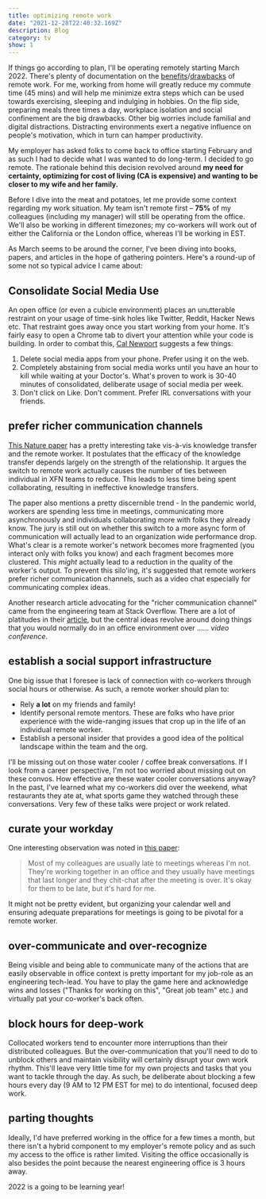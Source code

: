```yaml
---
title: optimizing remote work
date: "2021-12-28T22:40:32.169Z"
description: Blog
category: tv
show: 1
---
```


If things go according to plan, I'll be operating remotely starting March 2022. There's plenty of documentation on the [benefits](https://www.forbes.com/sites/laurelfarrer/2020/02/12/top-5-benefits-of-remote-work-for-companies/)/[drawbacks](https://fortune.com/2021/04/17/remote-work-home-hybrid-model-future/) of remote work. For me, working from home will greatly reduce my commute time (45 mins) and will help me minimize extra steps which can be used towards exercising, sleeping and indulging in hobbies. On the flip side, preparing meals three times a day, workplace isolation and social confinement are the big drawbacks. Other big worries include familial and digital distractions. Distracting environments exert a negative influence on people's motivation, which in turn can hamper productivity. 

My employer has asked folks to come back to office starting February and as such I had to decide what I was wanted to do long-term. I decided to go remote. The rationale behind this decision revolved around **my need for certainty, optimizing for cost of living (CA is expensive) and wanting to be closer to my wife and her family.** 

Before I dive into the meat and potatoes, let me provide some context regarding my work situation. My team isn't remote first – **75%** of my colleagues (including my manager) will still be operating from the office. We'll also be working in different timezones; my co-workers will work out of either the California or the London office, whereas I'll be working in EST.

As March seems to be around the corner, I've been diving into books, papers, and articles in the hope of gathering pointers. Here's a round-up of some not so typical advice I came about: 

## Consolidate Social Media Use

An open office (or even a cubicle environment) places an unutterable restraint on your usage of time-sink holes like Twitter, Reddit, Hacker News etc. That restraint goes away once you start working from your home. It's fairly easy to open a Chrome tab to divert your attention while your code is building. In order to combat this, [Cal Newport](https://www.calnewport.com/blog) suggests a few things:

1. Delete social media apps from your phone. Prefer using it on the web.
2. Completely abstaining from social media works until you have an hour to kill while waiting at your Doctor's. What's proven to work is 30-40 minutes of consolidated, deliberate usage of social media per week.
3. Don't click on Like. Don't comment. Prefer IRL conversations with your friends.

## prefer richer communication channels 

[This Nature paper](https://www.nature.com/articles/s41562-021-01196-4) has a pretty interesting take vis-à-vis knowledge transfer and the remote worker. It postulates that the efficacy of the knowledge transfer depends largely on the strength of the relationship. It argues the switch to remote work actually causes the number of ties between individual in XFN teams to reduce. This leads to less time being spent collaborating, resulting in ineffective knowledge transfers.

The paper also mentions a pretty discernible trend - In the pandemic world, workers are spending less time in meetings, communicating more asynchronously and individuals collaborating more with folks they already know. The jury is still out on whether this switch to a more async form of communication will actually lead to an organization wide performance drop. What's clear is a remote worker's network becomes more fragmented (you interact only with folks you know) and each fragment becomes more clustered. This *might* actually lead to a reduction in the quality of the worker's output. To prevent this silo'ing, it's suggested that remote workers prefer richer communication channels, such as a video chat especially for communicating complex ideas. 

Another research article advocating for the "richer communication channel" came from the engineering team at Stack Overflow. There are a lot of platitudes in their [article](https://dl.acm.org/doi/10.1145/3410627), but the central ideas revolve around doing things that you would normally do in an office environment over ...... *video conference*.

## establish a social support infrastructure

One big issue that I foresee is lack of connection with co-workers through social hours or otherwise. As such, a remote worker should plan to:

- Rely **a lot** on my friends and family!
- Identify personal remote mentors. These are folks who have prior experience with the wide-ranging issues that crop up in the life of an individual remote worker. 
- Establish a personal insider that provides a good idea of the political landscape within the team and the org. 

I'll be missing out on those water cooler / coffee break conversations. If I look from a career perspective, I'm not too worried about missing out on these convos. How effective are these water cooler conversations anyway? In the past, I've learned what my co-workers did over the weekend, what restaurants they ate at, what sports game they watched through these conversations. Very few of these talks were project or work related. 

## curate your workday

One interesting observation was noted in [this paper](https://dl.acm.org/doi/10.1145/2145204.2145393):

> Most of my colleagues are usually late to meetings whereas I'm not. They're working together in an office and they usually have meetings that last longer and they chit-chat after the meeting is over. It's okay for them to be late, but it's hard for me.

It might not be pretty evident, but organizing your calendar well and ensuring adequate preparations for meetings is going to be pivotal for a remote worker.

## over-communicate and over-recognize

Being visible and being able to communicate many of the actions that are easily observable in office context is pretty important for my job-role as an engineering tech-lead. You have to play the game here and acknowledge wins and losses ("Thanks for working on this", "Great job team" etc.) and virtually pat your co-worker's back often.

## block hours for deep-work

Collocated workers tend to encounter more interruptions than their distributed colleagues. But the over-communication that you'll need to do to unblock others and maintain visibility will certainly disrupt your own work rhythm. This'll leave very little time for my own projects and tasks that you want to tackle through the day. As such, be deliberate about blocking a few hours every day (9 AM to 12 PM EST for me) to do intentional, focused deep work. 

## parting thoughts

Ideally, I'd have preferred working in the office for a few times a month, but there isn't a hybrid component to my employer's remote policy and as such my access to the office is rather limited. Visiting the office occasionally is also besides the point because the nearest engineering office is 3 hours away.

2022 is a going to be learning year!
  
